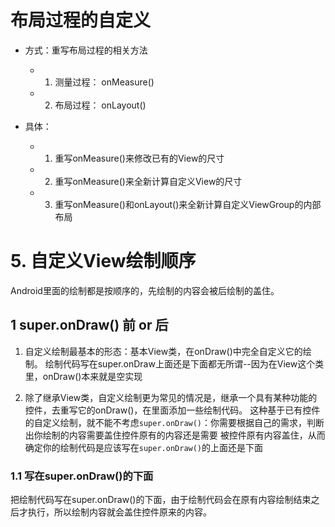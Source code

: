 # 布局过程的自定义
* 方式：重写布局过程的相关方法
    * 1. 测量过程： onMeasure()
    * 2. 布局过程： onLayout()

* 具体：
    - 1. 重写onMeasure()来修改已有的View的尺寸
    - 2. 重写onMeasure()来全新计算自定义View的尺寸
    - 3. 重写onMeasure()和onLayout()来全新计算自定义ViewGroup的内部布局


# 5. 自定义View绘制顺序

Android里面的绘制都是按顺序的，先绘制的内容会被后绘制的盖住。

## 1 super.onDraw() 前 or 后

 1. 自定义绘制最基本的形态：基本View类，在onDraw()中完全自定义它的绘制。
绘制代码写在super.onDraw上面还是下面都无所谓--因为在View这个类里，onDraw()本来就是空实现

 2. 除了继承View类，自定义绘制更为常见的情况是，继承一个具有某种功能的控件，去重写它的onDraw()，在里面添加一些绘制代码。
 这种基于已有控件的自定义绘制，就不能不考虑`super.onDraw()`：你需要根据自己的需求，判断出你绘制的内容需要盖住控件原有的内容还是需要
 被控件原有内容盖住，从而确定你的绘制代码是应该写在`super.onDraw()`的上面还是下面

 ### 1.1 写在super.onDraw()的下面
 把绘制代码写在super.onDraw()的下面，由于绘制代码会在原有内容绘制结束之后才执行，所以绘制内容就会盖住控件原来的内容。
 




